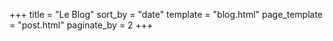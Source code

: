 +++
title = "Le Blog"
sort_by = "date"
template = "blog.html"
page_template = "post.html"
paginate_by = 2
+++
